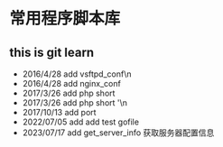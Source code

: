# 常用程序脚本库

## this is git learn

* 2016/4/28 		add 	vsftpd_conf\n
* 2016/4/28 		add 	nginx_conf
* 2017/3/26		add	php short
* 2017/3/26		add	php short '\n
* 2017/10/13		add	port
* 2022/07/05		add	add test gofile
* 2023/07/17    add get_server_info  获取服务器配置信息
